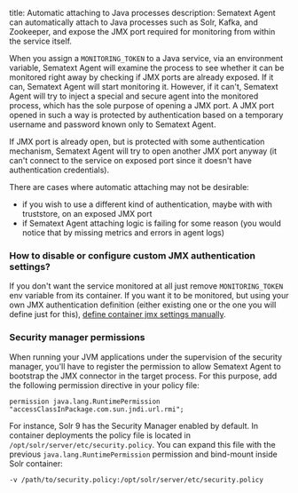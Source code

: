 title: Automatic attaching to Java processes
description: Sematext Agent can automatically attach to Java processes such as Solr, Kafka, and Zookeeper, and expose the JMX port required for monitoring from within the service itself.

When you assign a `MONITORING_TOKEN` to a Java service, via an environment variable, Sematext Agent will examine the process to see whether it can be
monitored right away by checking if JMX ports are already exposed. If it can, Sematext Agent will start monitoring it. However, if it can't, Sematext Agent
will try to inject a special and secure agent into the monitored process, which has the sole purpose of opening a JMX port. A JMX port opened in such a way is
protected by authentication based on a temporary username and password known only to Sematext Agent.

If JMX port is already open, but is protected with some authentication mechanism, Sematext Agent will try to open another JMX port anyway (it can't connect to the service on exposed port since it doesn't have authentication credentials).

There are cases where automatic attaching may not be desirable:

- if you wish to use a different kind of authentication, maybe with with truststore, on an exposed JMX port
- if Sematext Agent attaching logic is failing for some reason (you would notice that by missing metrics and errors in agent logs)


### How to disable or configure custom JMX authentication settings?

If you don't want the service monitored at all just remove `MONITORING_TOKEN` env variable from its container. If you want it to be monitored, but using your
own JMX authentication definition (either existing one or the one you will define just for this), [define container jmx settings manually](../../monitoring/manually-setting-jmx-containers).

### Security manager permissions

When running your JVM applications under the supervision of the security manager, you'll have to register the permission to allow Sematext Agent to bootstrap the JMX connector in the target process. For this purpose, add the following permission directive in your policy file:

`permission java.lang.RuntimePermission "accessClassInPackage.com.sun.jndi.url.rmi";`

For instance, Solr 9 has the Security Manager enabled by default. In container deployments the policy file is located in `/opt/solr/server/etc/security.policy`. You can expand this file with the previous `java.lang.RuntimePermission` permission and bind-mount inside Solr container:

`-v /path/to/security.policy:/opt/solr/server/etc/security.policy`
